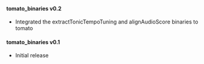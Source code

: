 #### tomato_binaries v0.2
 - Integrated the extractTonicTempoTuning and alignAudioScore binaries to tomato

#### tomato_binaries v0.1
 - Initial release